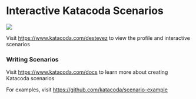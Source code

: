 # Interactive Katacoda Scenarios

[![](http://shields.katacoda.com/katacoda/destevez/count.svg)](https://www.katacoda.com/destevez "Get your profile on Katacoda.com")

Visit https://www.katacoda.com/destevez to view the profile and interactive scenarios

### Writing Scenarios
Visit https://www.katacoda.com/docs to learn more about creating Katacoda scenarios

For examples, visit https://github.com/katacoda/scenario-example
